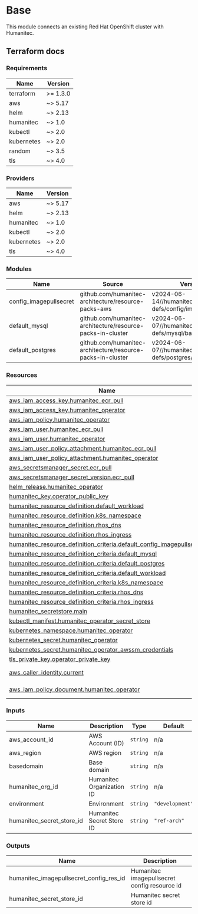 # Base

This module connects an existing Red Hat OpenShift cluster with Humanitec.

## Terraform docs

<!-- BEGIN_TF_DOCS -->
### Requirements

| Name | Version |
|------|---------|
| terraform | >= 1.3.0 |
| aws | ~> 5.17 |
| helm | ~> 2.13 |
| humanitec | ~> 1.0 |
| kubectl | ~> 2.0 |
| kubernetes | ~> 2.0 |
| random | ~> 3.5 |
| tls | ~> 4.0 |

### Providers

| Name | Version |
|------|---------|
| aws | ~> 5.17 |
| helm | ~> 2.13 |
| humanitec | ~> 1.0 |
| kubectl | ~> 2.0 |
| kubernetes | ~> 2.0 |
| tls | ~> 4.0 |

### Modules

| Name | Source | Version |
|------|--------|---------|
| config\_imagepullsecret | github.com/humanitec-architecture/resource-packs-aws | v2024-06-14//humanitec-resource-defs/config/imagepullsecret |
| default\_mysql | github.com/humanitec-architecture/resource-packs-in-cluster | v2024-06-07//humanitec-resource-defs/mysql/basic |
| default\_postgres | github.com/humanitec-architecture/resource-packs-in-cluster | v2024-06-07//humanitec-resource-defs/postgres/basic |

### Resources

| Name | Type |
|------|------|
| [aws_iam_access_key.humanitec_ecr_pull](https://registry.terraform.io/providers/hashicorp/aws/latest/docs/resources/iam_access_key) | resource |
| [aws_iam_access_key.humanitec_operator](https://registry.terraform.io/providers/hashicorp/aws/latest/docs/resources/iam_access_key) | resource |
| [aws_iam_policy.humanitec_operator](https://registry.terraform.io/providers/hashicorp/aws/latest/docs/resources/iam_policy) | resource |
| [aws_iam_user.humanitec_ecr_pull](https://registry.terraform.io/providers/hashicorp/aws/latest/docs/resources/iam_user) | resource |
| [aws_iam_user.humanitec_operator](https://registry.terraform.io/providers/hashicorp/aws/latest/docs/resources/iam_user) | resource |
| [aws_iam_user_policy_attachment.humanitec_ecr_pull](https://registry.terraform.io/providers/hashicorp/aws/latest/docs/resources/iam_user_policy_attachment) | resource |
| [aws_iam_user_policy_attachment.humanitec_operator](https://registry.terraform.io/providers/hashicorp/aws/latest/docs/resources/iam_user_policy_attachment) | resource |
| [aws_secretsmanager_secret.ecr_pull](https://registry.terraform.io/providers/hashicorp/aws/latest/docs/resources/secretsmanager_secret) | resource |
| [aws_secretsmanager_secret_version.ecr_pull](https://registry.terraform.io/providers/hashicorp/aws/latest/docs/resources/secretsmanager_secret_version) | resource |
| [helm_release.humanitec_operator](https://registry.terraform.io/providers/hashicorp/helm/latest/docs/resources/release) | resource |
| [humanitec_key.operator_public_key](https://registry.terraform.io/providers/humanitec/humanitec/latest/docs/resources/key) | resource |
| [humanitec_resource_definition.default_workload](https://registry.terraform.io/providers/humanitec/humanitec/latest/docs/resources/resource_definition) | resource |
| [humanitec_resource_definition.k8s_namespace](https://registry.terraform.io/providers/humanitec/humanitec/latest/docs/resources/resource_definition) | resource |
| [humanitec_resource_definition.rhos_dns](https://registry.terraform.io/providers/humanitec/humanitec/latest/docs/resources/resource_definition) | resource |
| [humanitec_resource_definition.rhos_ingress](https://registry.terraform.io/providers/humanitec/humanitec/latest/docs/resources/resource_definition) | resource |
| [humanitec_resource_definition_criteria.default_config_imagepullsecret](https://registry.terraform.io/providers/humanitec/humanitec/latest/docs/resources/resource_definition_criteria) | resource |
| [humanitec_resource_definition_criteria.default_mysql](https://registry.terraform.io/providers/humanitec/humanitec/latest/docs/resources/resource_definition_criteria) | resource |
| [humanitec_resource_definition_criteria.default_postgres](https://registry.terraform.io/providers/humanitec/humanitec/latest/docs/resources/resource_definition_criteria) | resource |
| [humanitec_resource_definition_criteria.default_workload](https://registry.terraform.io/providers/humanitec/humanitec/latest/docs/resources/resource_definition_criteria) | resource |
| [humanitec_resource_definition_criteria.k8s_namespace](https://registry.terraform.io/providers/humanitec/humanitec/latest/docs/resources/resource_definition_criteria) | resource |
| [humanitec_resource_definition_criteria.rhos_dns](https://registry.terraform.io/providers/humanitec/humanitec/latest/docs/resources/resource_definition_criteria) | resource |
| [humanitec_resource_definition_criteria.rhos_ingress](https://registry.terraform.io/providers/humanitec/humanitec/latest/docs/resources/resource_definition_criteria) | resource |
| [humanitec_secretstore.main](https://registry.terraform.io/providers/humanitec/humanitec/latest/docs/resources/secretstore) | resource |
| [kubectl_manifest.humanitec_operator_secret_store](https://registry.terraform.io/providers/alekc/kubectl/latest/docs/resources/manifest) | resource |
| [kubernetes_namespace.humanitec_operator](https://registry.terraform.io/providers/hashicorp/kubernetes/latest/docs/resources/namespace) | resource |
| [kubernetes_secret.humanitec_operator](https://registry.terraform.io/providers/hashicorp/kubernetes/latest/docs/resources/secret) | resource |
| [kubernetes_secret.humanitec_operator_awssm_credentials](https://registry.terraform.io/providers/hashicorp/kubernetes/latest/docs/resources/secret) | resource |
| [tls_private_key.operator_private_key](https://registry.terraform.io/providers/hashicorp/tls/latest/docs/resources/private_key) | resource |
| [aws_caller_identity.current](https://registry.terraform.io/providers/hashicorp/aws/latest/docs/data-sources/caller_identity) | data source |
| [aws_iam_policy_document.humanitec_operator](https://registry.terraform.io/providers/hashicorp/aws/latest/docs/data-sources/iam_policy_document) | data source |

### Inputs

| Name | Description | Type | Default | Required |
|------|-------------|------|---------|:--------:|
| aws\_account\_id | AWS Account (ID) | `string` | n/a | yes |
| aws\_region | AWS region | `string` | n/a | yes |
| basedomain | Base domain | `string` | n/a | yes |
| humanitec\_org\_id | Humanitec Organization ID | `string` | n/a | yes |
| environment | Environment | `string` | `"development"` | no |
| humanitec\_secret\_store\_id | Humanitec Secret Store ID | `string` | `"ref-arch"` | no |

### Outputs

| Name | Description |
|------|-------------|
| humanitec\_imagepullsecret\_config\_res\_id | Humanitec imagepullsecret config resource id |
| humanitec\_secret\_store\_id | Humanitec secret store id |
<!-- END_TF_DOCS -->
